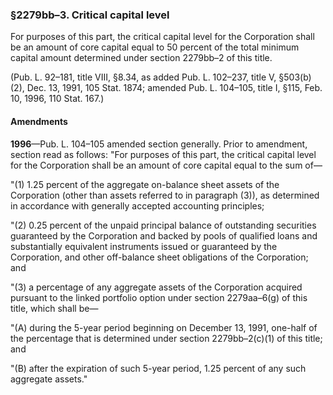 ### §2279bb–3. Critical capital level ###

For purposes of this part, the critical capital level for the Corporation shall be an amount of core capital equal to 50 percent of the total minimum capital amount determined under section 2279bb–2 of this title.

(Pub. L. 92–181, title VIII, §8.34, as added Pub. L. 102–237, title V, §503(b)(2), Dec. 13, 1991, 105 Stat. 1874; amended Pub. L. 104–105, title I, §115, Feb. 10, 1996, 110 Stat. 167.)

#### Amendments ####

**1996**—Pub. L. 104–105 amended section generally. Prior to amendment, section read as follows: "For purposes of this part, the critical capital level for the Corporation shall be an amount of core capital equal to the sum of—

"(1) 1.25 percent of the aggregate on-balance sheet assets of the Corporation (other than assets referred to in paragraph (3)), as determined in accordance with generally accepted accounting principles;

"(2) 0.25 percent of the unpaid principal balance of outstanding securities guaranteed by the Corporation and backed by pools of qualified loans and substantially equivalent instruments issued or guaranteed by the Corporation, and other off-balance sheet obligations of the Corporation; and

"(3) a percentage of any aggregate assets of the Corporation acquired pursuant to the linked portfolio option under section 2279aa–6(g) of this title, which shall be—

"(A) during the 5-year period beginning on December 13, 1991, one-half of the percentage that is determined under section 2279bb–2(c)(1) of this title; and

"(B) after the expiration of such 5-year period, 1.25 percent of any such aggregate assets."